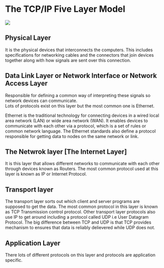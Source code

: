 # The TCP/IP Five Layer Model

![](../../../Images/Google-IT-Support-TCP-IP-FIVE-LAYER.png)

## Physical Layer 
It is the physical devices that interconnects the computers. This includes specifications for networking cables and the connectors that join devices together along with how signals are sent over this connection. 

## Data Link Layer or Network Interface or Network Access Layer 

Responsible for defining a common way of interpreting these signals so network devices can communicate.  
Lots of protocols exist on this layer but the most common one is Ethernet. 

Ethernet is the traditional technology for connecting devices in a wired local area network (LAN) or wide area network (WAN). It enables devices to communicate with each other via a protocol, which is a set of rules or common network language.
The Ethernet standards also define a protocol responsible for getting data to nodes on the same network or link.

## The Netwrok layer [The Internet Layer]

It is this layer that allows different networks to communicate with each other through devices known as Routers.
The most common protocol used at this layer is known as IP or Internet Protocol. 

## Transport layer
The transport layer sorts out which client and server programs are supposed to get the data. 
The  most common protocol in this layer is known as TCP Transmission control protocol. 
Other transport layer protocols also use IP to get around including a protocol called UDP i.e User Datagram Protocol. 
The big difference between TCP and UDP is that TCP provides mechanism to ensures that data is reliably delievered while UDP does not. 

## Application Layer 
There lots of different protocols on this layer and protocols are application specific. 
